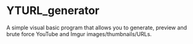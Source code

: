 # YTURL_generator
A simple visual basic program that allows you to generate, preview and brute force YouTube and Imgur images/thumbnails/URLs.

